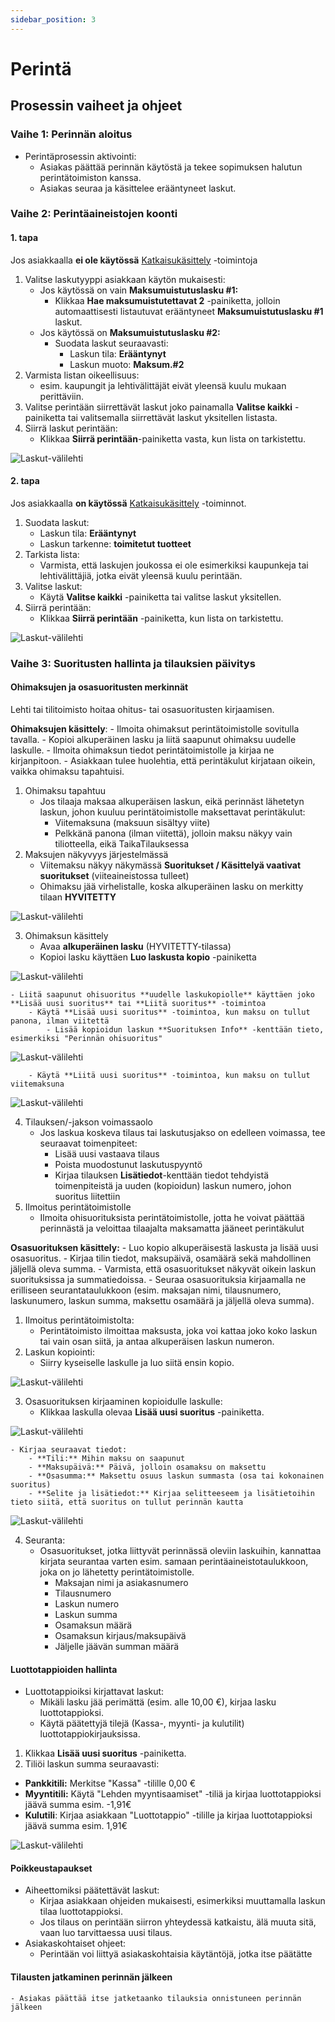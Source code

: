 ```yaml
---
sidebar_position: 3
---
```


# Perintä

<!-- ## Yleiset periaatteet

- Palvelun roolit:
    - TaikaTilaus (Asiakaspalvelu): Vastaa ohjelmistosta, tietokannasta ja automaatiosta.
    - Asiakas/Perintätoimisto: Vastaa rekisterin sisällöstä ja perintäprosessin päätöksistä, mukaan lukien perintäkulujen ja ohimaksujen käsittely.
- GDPR-vaatimukset: TaikaTilaus toimii tietojen käsittelijänä, ja asiakkaalla tai lehdellä on vastuu tallennetuista tiedoista. -->

## Prosessin vaiheet ja ohjeet

### Vaihe 1: Perinnän aloitus
- Perintäprosessin aktivointi:
    - Asiakas päättää perinnän käytöstä ja tekee sopimuksen halutun perintätoimiston kanssa.
    - Asiakas seuraa ja käsittelee erääntyneet laskut.

### Vaihe 2: Perintäaineistojen koonti

#### 1. tapa

Jos asiakkaalla **ei ole käytössä** [Katkaisukäsittely](https://support.taikatilaus.fi/docs/ohjeet/tilaustenhallinta/tilaukset#tilauksen-katkaisu-maksamattomana) -toimintoja
    
1. Valitse laskutyyppi asiakkaan käytön mukaisesti:
    - Jos käytössä on vain **Maksumuistutuslasku #1:**
        - Klikkaa **Hae maksumuistutettavat 2** -painiketta, jolloin automaattisesti listautuvat erääntyneet **Maksumuistutuslasku #1** laskut.
    - Jos käytössä on **Maksumuistutuslasku #2:**
        - Suodata laskut seuraavasti:
            - Laskun tila: **Erääntynyt**
            - Laskun muoto: **Maksum.#2**
2. Varmista listan oikeellisuus:
    - esim. kaupungit ja lehtivälittäjät eivät yleensä kuulu mukaan perittäviin.
3. Valitse perintään siirrettävät laskut joko painamalla **Valitse kaikki** -painiketta tai valitsemalla siirrettävät laskut yksitellen listasta.
4. Siirrä laskut perintään:
    - Klikkaa **Siirrä perintään**-painiketta vasta, kun lista on tarkistettu.

![Laskut-välilehti](/img/ohjeet/perinta4.png)
    
#### 2. tapa

Jos asiakkaalla **on käytössä** [Katkaisukäsittely](https://support.taikatilaus.fi/docs/ohjeet/tilaustenhallinta/tilaukset#tilauksen-katkaisu-maksamattomana) -toiminnot.

1. Suodata laskut:
    - Laskun tila: **Erääntynyt**
    - Laskun tarkenne: **toimitetut tuotteet**
2. Tarkista lista:
    - Varmista, että laskujen joukossa ei ole esimerkiksi kaupunkeja tai lehtivälittäjiä, jotka eivät yleensä kuulu perintään.
3. Valitse laskut:
    - Käytä **Valitse kaikki** -painiketta tai valitse laskut yksitellen.
4. Siirrä perintään:
    - Klikkaa **Siirrä perintään** -painiketta, kun lista on tarkistettu.

![Laskut-välilehti](/img/ohjeet/perinta5.png)

### Vaihe 3: Suoritusten hallinta ja tilauksien päivitys

#### Ohimaksujen ja osasuoritusten merkinnät

Lehti tai tilitoimisto hoitaa ohitus- tai osasuoritusten kirjaamisen.

**Ohimaksujen käsittely**:
    - Ilmoita ohimaksut perintätoimistolle sovitulla tavalla.
    - Kopioi alkuperäinen lasku ja liitä saapunut ohimaksu uudelle laskulle.
    - Ilmoita ohimaksun tiedot perintätoimistolle ja kirjaa ne kirjanpitoon.
    - Asiakkaan tulee huolehtia, että perintäkulut kirjataan oikein, vaikka ohimaksu tapahtuisi.

1. Ohimaksu tapahtuu
    - Jos tilaaja maksaa alkuperäisen laskun, eikä perinnäst lähetetyn laskun, johon kuuluu perintätoimistolle maksettavat perintäkulut:
        - Viitemaksuna (maksuun sisältyy viite)
        - Pelkkänä panona (ilman viitettä), jolloin maksu näkyy vain tiliotteella, eikä TaikaTilauksessa
2. Maksujen näkyvyys järjestelmässä
    - Viitemaksu näkyy näkymässä **Suoritukset / Käsittelyä vaativat suoritukset** (viiteaineistossa tulleet)
    - Ohimaksu jää virhelistalle, koska alkuperäinen lasku on merkitty tilaan **HYVITETTY**

![Laskut-välilehti](/img/ohjeet/perinta12.png)

3. Ohimaksun käsittely
    - Avaa **alkuperäinen lasku** (HYVITETTY-tilassa)
    - Kopioi lasku käyttäen **Luo laskusta kopio** -painiketta

![Laskut-välilehti](/img/ohjeet/perinta11.png)

    - Liitä saapunut ohisuoritus **uudelle laskukopiolle** käyttäen joko **Lisää uusi suoritus** tai **Liitä suoritus** -toimintoa
        - Käytä **Lisää uusi suoritus** -toimintoa, kun maksu on tullut panona, ilman viitettä
            - Lisää kopioidun laskun **Suorituksen Info** -kenttään tieto, esimerkiksi "Perinnän ohisuoritus"

![Laskut-välilehti](/img/ohjeet/perinta10.png)

        - Käytä **Liitä uusi suoritus** -toimintoa, kun maksu on tullut viitemaksuna

![Laskut-välilehti](/img/ohjeet/perinta9.png)


4. Tilauksen/-jakson voimassaolo
    - Jos laskua koskeva tilaus tai laskutusjakso on edelleen voimassa, tee seuraavat toimenpiteet:
        - Lisää uusi vastaava tilaus
        - Poista muodostunut laskutuspyyntö
        - Kirjaa tilauksen **Lisätiedot**-kenttään tiedot tehdyistä toimenpiteistä ja uuden (kopioidun) laskun numero, johon suoritus liitettiin
5. Ilmoitus perintätoimistolle
    - Ilmoita ohisuorituksista perintätoimistolle, jotta he voivat päättää perinnästä ja veloittaa tilaajalta maksamatta jääneet perintäkulut

**Osasuorituksen käsittely:**
    - Luo kopio alkuperäisestä laskusta ja lisää uusi osasuoritus.
    - Kirjaa tilin tiedot, maksupäivä, osamäärä sekä mahdollinen jäljellä oleva summa.
    - Varmista, että osasuoritukset näkyvät oikein laskun suorituksissa ja summatiedoissa.
    - Seuraa osasuorituksia kirjaamalla ne erilliseen seurantataulukkoon (esim. maksajan nimi, tilausnumero, laskunumero, laskun summa, maksettu osamäärä ja jäljellä oleva summa).

1. Ilmoitus perintätoimistolta:
    - Perintätoimisto ilmoittaa maksusta, joka voi kattaa joko koko laskun tai vain osan siitä, ja antaa alkuperäisen laskun numeron.
2. Laskun kopiointi:
    - Siirry kyseiselle laskulle ja luo siitä ensin kopio.

![Laskut-välilehti](/img/ohjeet/perinta11.png)

3. Osasuorituksen kirjaaminen kopioidulle laskulle:
    - Klikkaa laskulla olevaa **Lisää uusi suoritus** -painiketta.

![Laskut-välilehti](/img/ohjeet/perinta7.png)

    - Kirjaa seuraavat tiedot:
        - **Tili:** Mihin maksu on saapunut
        - **Maksupäivä:** Päivä, jolloin osamaksu on maksettu
        - **Osasumma:** Maksettu osuus laskun summasta (osa tai kokonainen suoritus)
        - **Selite ja lisätiedot:** Kirjaa selitteeseem ja lisätietoihin tieto siitä, että suoritus on tullut perinnän kautta

![Laskut-välilehti](/img/ohjeet/perinta8.png)

4. Seuranta:
    - Osasuoritukset, jotka liittyvät perinnässä oleviin laskuihin, kannattaa kirjata seurantaa varten esim. samaan perintäaineistotaulukkoon, joka on jo lähetetty perintätoimistolle.
        - Maksajan nimi ja asiakasnumero
        - Tilausnumero
        - Laskun numero
        - Laskun summa
        - Osamaksun määrä
        - Osamaksun kirjaus/maksupäivä
        - Jäljelle jäävän summan määrä

#### Luottotappioiden hallinta

- Luottotappioiksi kirjattavat laskut:
    - Mikäli lasku jää perimättä (esim. alle 10,00 €), kirjaa lasku luottotappioksi.
    - Käytä päätettyjä tilejä (Kassa-, myynti- ja kulutilit) luottotappiokirjauksissa.

1. Klikkaa **Lisää uusi suoritus** -painiketta.
2. Tiliöi laskun summa seuraavasti:
- **Pankkitili:** Merkitse "Kassa" -tilille 0,00 €
- **Myyntitili:** Käytä "Lehden myyntisaamiset" -tiliä ja kirjaa luottotappioksi jäävä summa esim. -1,91€
- **Kulutili**: Kirjaa asiakkaan "Luottotappio" -tilille ja kirjaa luottotappioksi jäävä summa esim. 1,91€

![Laskut-välilehti](/img/ohjeet/perinta6.png)

#### Poikkeustapaukset

- Aiheettomiksi päätettävät laskut:
    - Kirjaa asiakkaan ohjeiden mukaisesti, esimerkiksi muuttamalla laskun tilaa luottotappioksi.
    - Jos tilaus on perintään siirron yhteydessä katkaistu, älä muuta sitä, vaan luo tarvittaessa uusi tilaus.
- Asiakaskohtaiset ohjeet:
    - Perintään voi liittyä asiakaskohtaisia käytäntöjä, jotka itse päätätte

#### Tilausten jatkaminen perinnän jälkeen
    - Asiakas päättää itse jatketaanko tilauksia onnistuneen perinnän jälkeen

<!--  ### Vaihe 4: Raportointi
- Raporttien laatiminen:
    - Tuota automaattiset ja räätälöidyt raportit kirjanpitoa varten.
    - Raportoi perintään siirretyt laskut ja perintätoimiston tekemät toimenpiteet asiakalle säännöllisesti (esim. kuukausittain).-->


